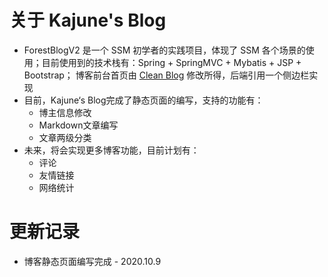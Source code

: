 # 关于 Kajune's Blog
* ForestBlogV2 是一个 SSM 初学者的实践项目，体现了 SSM 各个场景的使用；目前使用到的技术栈有：Spring + SpringMVC + Mybatis + JSP + Bootstrap；
博客前台首页由 [Clean Blog](https://startbootstrap.com/themes/clean-blog/) 修改所得，后端引用一个侧边栏实现
* 目前，Kajune‘s Blog完成了静态页面的编写，支持的功能有：
    * 博主信息修改
    * Markdown文章编写
    * 文章两级分类
* 未来，将会实现更多博客功能，目前计划有：
    * 评论
    * 友情链接
    * 网络统计
    
# 更新记录
* 博客静态页面编写完成 - 2020.10.9
     